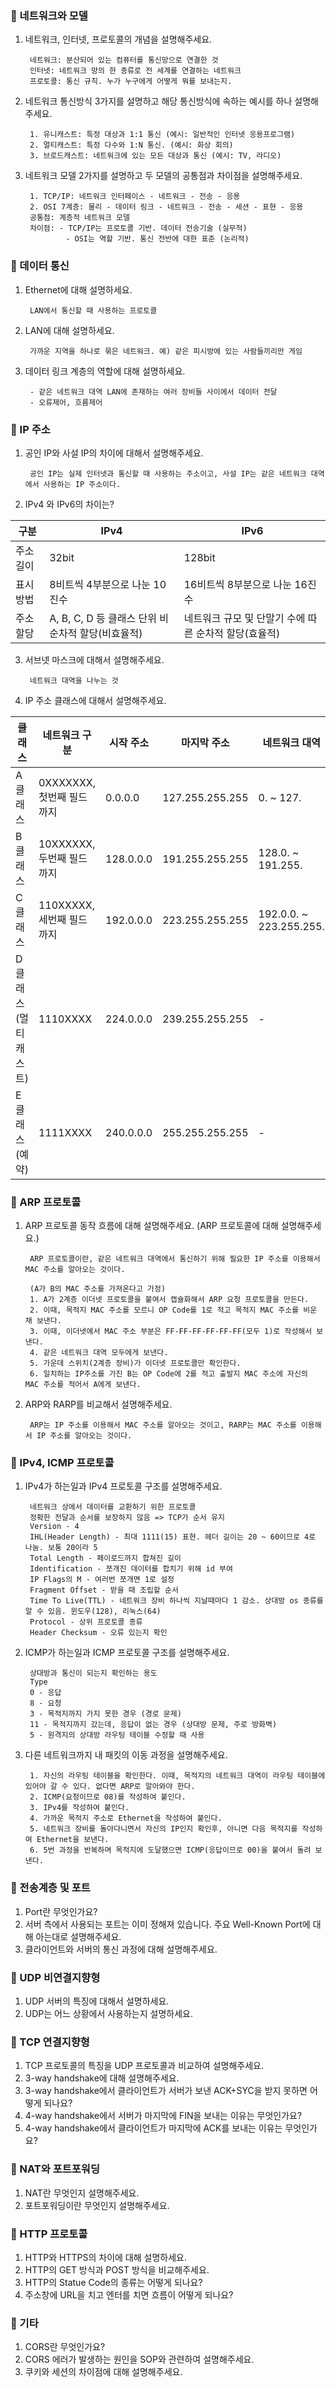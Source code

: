 ### :notebook_with_decorative_cover: 네트워크와 모델
1. 네트워크, 인터넷, 프로토콜의 개념을 설명해주세요.     

        네트워크: 분산되어 있는 컴퓨터를 통신망으로 연결한 것
        인터넷: 네트워크 망의 한 종류로 전 세계를 연결하는 네트워크
        프로토콜: 통신 규칙. 누가 누구에게 어떻게 뭐를 보내는지.
2. 네트워크 통신방식 3가지를 설명하고 해당 통신방식에 속하는 예시를 하나 설명해주세요.

        1. 유니캐스트: 특정 대상과 1:1 통신 (예시: 일반적인 인터넷 응용프로그램)
        2. 멀티캐스트: 특정 다수와 1:N 통신. (예시: 화상 회의)
        3. 브로드캐스트: 네트워크에 있는 모든 대상과 통신 (예시: TV, 라디오)
3. 네트워크 모델 2가지를 설명하고 두 모델의 공통점과 차이점을 설명해주세요.

        1. TCP/IP: 네트워크 인터페이스 - 네트워크 - 전송 - 응용
        2. OSI 7계층: 물리 - 데이터 링크 - 네트워크 - 전송 - 세션 - 표현 - 응용
        공통점: 계층적 네트워크 모델
        차이점: - TCP/IP는 프로토콜 기반. 데이터 전송기술 (실무적)
                - OSI는 역할 기반. 통신 전반에 대한 표준 (논리적)

### :notebook_with_decorative_cover: 데이터 통신
1. Ethernet에 대해 설명하세요.

        LAN에서 통신할 때 사용하는 프로토콜
2. LAN에 대해 설명하세요.
        
        가까운 지역을 하나로 묶은 네트워크. 예) 같은 피시방에 있는 사람들끼리만 게임
3. 데이터 링크 계층의 역할에 대해 설명하세요.  
      
        - 같은 네트워크 대역 LAN에 존재하는 여러 장비들 사이에서 데이터 전달
        - 오류제어, 흐름제어

### :notebook_with_decorative_cover: IP 주소
1. 공인 IP와 사설 IP의 차이에 대해서 설명해주세요.

        공인 IP는 실제 인터넷과 통신할 때 사용하는 주소이고, 사설 IP는 같은 네트워크 대역에서 사용하는 IP 주소이다.
2. IPv4 와 IPv6의 차이는?    
     
|구분|IPv4|IPv6|    
|-|-|-|    
|주소길이|32bit|128bit|    
|표시방법|8비트씩 4부분으로 나눈 10진수|16비트씩 8부분으로 나눈 16진수|    
|주소할당|A, B, C, D 등 클래스 단위 비순차적 할당(비효율적)|네트워크 규모 및 단말기 수에 따른 순차적 할당(효율적)|     
3. 서브넷 마스크에 대해서 설명해주세요.    
        
        네트워크 대역을 나누는 것
4. IP 주소 클래스에 대해서 설명해주세요.
        
|클래스|네트워크 구분|시작 주소|마지막 주소|네트워크 대역|속해 있는 PC수|
|-|-|-|-|-|-|
|A 클래스|0XXXXXXX, 첫번째 필드까지|0.0.0.0|127.255.255.255|0. ~ 127.|0.0.0 ~ 255.255.255|
|B 클래스|10XXXXXX, 두번째 필드까지|128.0.0.0|191.255.255.255|128.0. ~ 191.255.|0.0 ~ 255.255|
|C 클래스|110XXXXX, 세번째 필드까지|192.0.0.0|223.255.255.255|192.0.0. ~ 223.255.255.|0 ~ 255|
|D 클래스<br>(멀티캐스트)|1110XXXX|224.0.0.0|239.255.255.255|-|-|
|E 클래스<br>(예약)|1111XXXX|240.0.0.0|255.255.255.255|-|-|      

### :notebook_with_decorative_cover: ARP 프로토콜
1. ARP 프로토콜 동작 흐름에 대해 설명해주세요. (ARP 프로토콜에 대해 설명해주세요.)   

        ARP 프로토콜이란, 같은 네트워크 대역에서 통신하기 위해 필요한 IP 주소를 이용해서 MAC 주소를 알아오는 것이다.
        
        (A가 B의 MAC 주소를 가져온다고 가정)
        1. A가 2계층 이더넷 프로토콜을 붙여서 캡슐화해서 ARP 요청 프로토콜을 만든다.
        2. 이때, 목적지 MAC 주소를 모르니 OP Code를 1로 적고 목적지 MAC 주소를 비운 채 보낸다.
        3. 이때, 이더넷에서 MAC 주소 부분은 FF-FF-FF-FF-FF-FF(모두 1)로 작성해서 보낸다.
        4. 같은 네트워크 대역 모두에게 보낸다.
        5. 가운데 스위치(2계층 장비)가 이더넷 프로토콜만 확인한다.
        6. 일치하는 IP주소를 가진 B는 OP Code에 2를 적고 출발지 MAC 주소에 자신의 MAC 주소를 적어서 A에게 보낸다. 
2. ARP와 RARP를 비교해서 설명해주세요.

        ARP는 IP 주소를 이용해서 MAC 주소를 알아오는 것이고, RARP는 MAC 주소를 이용해서 IP 주소를 알아오는 것이다.
        

### :notebook_with_decorative_cover: IPv4, ICMP 프로토콜
1. IPv4가 하는일과 IPv4 프로토콜 구조를 설명해주세요.
        
        네트워크 상에서 데이터를 교환하기 위한 프로토콜
        정확한 전달과 순서를 보장하지 않음 => TCP가 순서 유지
        Version - 4
        IHL(Header Length) - 최대 1111(15) 표현. 헤더 길이는 20 ~ 60이므로 4로 나눔. 보통 20이라 5
        Total Length - 페이로드까지 합쳐진 길이
        Identification - 쪼개진 데이터를 합치기 위해 id 부여
        IP Flags의 M - 여러번 쪼개면 1로 설정
        Fragment Offset - 받을 때 조립할 순서
        Time To Live(TTL) - 네트워크 장비 하나씩 지날때마다 1 감소. 상대방 os 종류를 알 수 있음. 윈도우(128), 리눅스(64)
        Protocol - 상위 프로토콜 종류
        Header Checksum - 오류 있는지 확인
2. ICMP가 하는일과 ICMP 프로토콜 구조를 설명해주세요.

        상대방과 통신이 되는지 확인하는 용도
        Type  
        0 - 응답
        8 - 요청
        3 - 목적지까지 가지 못한 경우 (경로 문제)
        11 - 목적지까지 갔는데, 응답이 없는 경우 (상대방 문제, 주로 방화벽)
        5 - 원격지의 상대방 라우팅 테이블 수정할 때 사용
        
3. 다른 네트워크까지 내 패킷의 이동 과정을 설명해주세요.

        1. 자신의 라우팅 테이블을 확인한다. 이때, 목적지의 네트워크 대역이 라우팅 테이블에 있어야 갈 수 있다. 없다면 ARP로 알아와야 한다.
        2. ICMP(요청이므로 08)를 작성하여 붙인다.
        3. IPv4를 작성하여 붙인다.        
        4. 가까운 목적지 주소로 Ethernet을 작성하여 붙인다.
        5. 네트워크 장비를 돌아다니면서 자신의 IP인지 확인후, 아니면 다음 목적지를 작성하여 Ethernet을 보낸다.
        6. 5번 과정을 반복하며 목적지에 도달했으면 ICMP(응답이므로 00)을 붙여서 돌려 보낸다.
        
### :notebook_with_decorative_cover: 전송계층 및 포트
1. Port란 무엇인가요?
2. 서버 측에서 사용되는 포트는 이미 정해져 있습니다. 주요 Well-Known Port에 대해 아는대로 설명해주세요.
3. 클라이언트와 서버의 통신 과정에 대해 설명해주세요.

### :notebook_with_decorative_cover: UDP 비연결지향형
1. UDP 서버의 특징에 대해서 설명하세요.
2. UDP는 어느 상황에서 사용하는지 설명하세요.

### :notebook_with_decorative_cover: TCP 연결지향형
1. TCP 프로토콜의 특징을 UDP 프로토콜과 비교하여 설명해주세요.
2. 3-way handshake에 대해 설명해주세요.
3. 3-way handshake에서 클라이언트가 서버가 보낸 ACK+SYC을 받지 못하면 어떻게 되나요?
4. 4-way handshake에서 서버가 마지막에 FIN을 보내는 이유는 무엇인가요?
5. 4-way handshake에서 클라이언트가 마지막에 ACK를 보내는 이유는 무엇인가요?

### :notebook_with_decorative_cover:  NAT와 포트포워딩
1. NAT란 무엇인지 설명해주세요.
2. 포트포워딩이란 무엇인지 설명해주세요.

### :notebook_with_decorative_cover: HTTP 프로토콜
1. HTTP와 HTTPS의 차이에 대해 설명하세요.
2. HTTP의 GET 방식과 POST 방식을 비교해주세요.
3. HTTP의 Statue Code의 종류는 어떻게 되나요?
4. 주소창에 URL을 치고 엔터를 치면 흐름이 어떻게 되나요?

### :notebook_with_decorative_cover: 기타
1. CORS란 무엇인가요?
2. CORS 에러가 발생하는 원인을 SOP와 관련하여 설명해주세요.
3. 쿠키와 세션의 차이점에 대해 설명해주세요.
